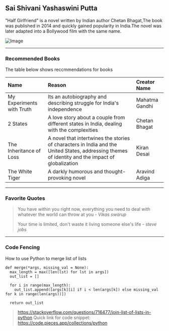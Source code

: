 ## Sai Shivani Yashaswini Putta

"Half Girlfriend" is a novel written by Indian author Chetan Bhagat,The book was published in 2014 and quickly gained popularity in India.The novel was later adapted into a Bollywood film with the same name.

![Image](https://github.com/Yashaswini1308/from-Putta/assets/156264564/36444236-89b4-45fb-8486-fb024a77e4c4)

---

### Recommended Books

The table below shows reccmmendations for books

|Name          |Reason                    |Creator Name        |
|:-------------|:-------------------------|:-------------------|
|My Experiments with Truth|Its an autobiography and describing struggle for India's independence|Mahatma Gandhi|
|2 States|A love story about a couple from different states in India, dealing with the complexities|Chetan Bhagat|
|The Inheritance of Loss|A novel that intertwines the stories of characters in India and the United States, addressing themes of identity and the impact of globalization|Kiran Desai|
|The White Tiger|A darkly humorous and thought-provoking novel|Aravind Adiga|

---

### Favorite Quotes
>You have within you right now, everything you need to deal with whatever the world can throw at you - *Vikas swarup*
>
>Your time is limited, don't waste it living someone else's life - *steve jobs*

---
### Code Fencing

How to use Python to merge list of lists

~~~
def merge(*args, missing_val = None):
  max_length = max([len(lst) for lst in args])
  out_list = []

  for i in range(max_length):
    out_list.append([args[k][i] if i < len(args[k]) else missing_val for k in range(len(args))])

  return out_list
~~~
> https://stackoverflow.com/questions/716477/join-list-of-lists-in-python
> Quick link for code snippet: https://code.pieces.app/collections/python